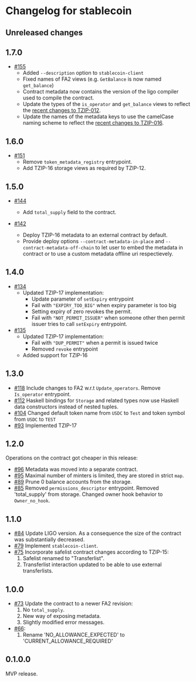 <!--
SPDX-FileCopyrightText: 2020 TQ Tezos
SPDX-License-Identifier: MIT
-->
# Changelog for stablecoin

## Unreleased changes
<!-- Prepend new entries here -->
<!-- Don't forget to update the gas/transaction costs tables in the
README when a new version is released. -->

## 1.7.0

* [#155](https://github.com/tqtezos/stablecoin/pull/155)
  * Added `--description` option to `stablecoin-client`
  * Fixed names of FA2 views (e.g. `GetBalance` is now named `get_balance`)
  * Contract metadata now contains the version of the ligo compiler used
    to compile the contract.
  * Update the types of the `is_operator` and `get_balance` views to reflect
    the [recent changes to TZIP-012](https://gitlab.com/tzip/tzip/-/merge_requests/126).
  * Update the names of the metadata keys to use the camelCase naming scheme to reflect
    the [recent changes to TZIP-016](https://gitlab.com/tzip/tzip/-/merge_requests/115).

## 1.6.0

* [#151](https://github.com/tqtezos/stablecoin/pull/151)
  * Remove `token_metadata_registry` entrypoint.
  * Add TZIP-16 storage views as required by TZIP-12.

## 1.5.0

* [#144](https://github.com/tqtezos/stablecoin/pull/144)
  * Add `total_supply` field to the contract.

* [#142](https://github.com/tqtezos/stablecoin/pull/142)
  * Deploy TZIP-16 metadata to an external contract by default.
  * Provide deploy options `--contract-metadata-in-place` and
    `--contract-metadata-off-chain` to let user to embed the metadata
    in contract or to use a custom metadata offline uri respectievely.

## 1.4.0

* [#134](https://github.com/tqtezos/stablecoin/pull/134)
  * Updated TZIP-17 implementation:
    * Update parameter of `setExpiry` entrypoint
    * Fail with `"EXPIRY_TOO_BIG"` when expiry parameter is too big
    * Setting expiry of zero revokes the permit.
    * Fail with `"NOT_PERMIT_ISSUER"` when someone other then permit
      issuer tries to call `setExpiry` entrypoint.
* [#135](https://github.com/tqtezos/stablecoin/pull/135)
  * Updated TZIP-17 implementation:
    * Fail with `"DUP_PERMIT"` when a permit is issued twice
    * Removed `revoke` entrypoint
  * Added support for TZIP-16

## 1.3.0

* [#118](https://github.com/tqtezos/stablecoin/pull/118)
  Include changes to FA2 w.r.t `Update_operators`.
  Remove `Is_operator` entrypoint.
* [#112](https://github.com/tqtezos/stablecoin/pull/112)
  Haskell bindings for `Storage` and related types now use
  Haskell data constructors instead of nested tuples.
* [#104](https://github.com/tqtezos/stablecoin/pull/104)
  Changed default token name from `USDC` to `Test` and token symbol
  from `USDC` to `TEST`
* [#93](https://github.com/tqtezos/stablecoin/pull/93)
  Implemented TZIP-17

## 1.2.0

Operations on the contract got cheaper in this release:

* [#96](https://github.com/tqtezos/stablecoin/pull/96)
  Metadata was moved into a separate contract.
* [#95](https://github.com/tqtezos/stablecoin/pull/95)
  Maximal number of minters is limited, they are stored in strict `map`.
* [#89](https://github.com/tqtezos/stablecoin/pull/89)
  Prune 0 balance accounts from the storage.
* [#85](https://github.com/tqtezos/stablecoin/pull/92)
  Removed `permissions_descriptor` entrypoint.
  Removed 'total_supply' from storage.
  Changed owner hook behavior to `Owner_no_hook`.

## 1.1.0
* [#84](https://github.com/tqtezos/stablecoin/pull/84)
  Update LIGO version.
  As a consequence the size of the contract was substantially decreased.
* [#79](https://github.com/tqtezos/stablecoin/pull/79)
  Implement `stablecoin-client`.
* [#75](https://github.com/tqtezos/stablecoin/pull/75)
  Incorporate safelist contract changes according to TZIP-15:
  1. Safelist renamed to "Transferlist".
  2. Transferlist interaction updated to be able to use external transferlists.

## 1.0.0

* [#73](https://github.com/tqtezos/stablecoin/pull/73)
  Update the contract to a newer FA2 revision:
  1. No `total_supply`.
  2. New way of exposing metadata.
  3. Slightly modified error messages.
* [#66](https://github.com/tqtezos/stablecoin/pull/66):
  1. Rename 'NO_ALLOWANCE_EXPECTED' to 'CURRENT_ALLOWANCE_REQUIRED'

## 0.1.0.0

MVP release.
